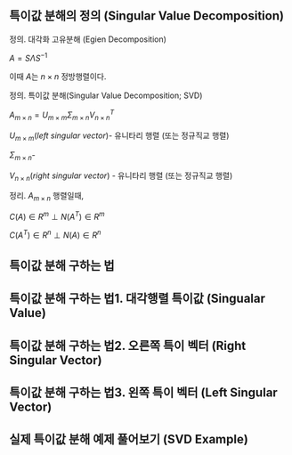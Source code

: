 ## 특이값 분해의 정의 (Singular Value Decomposition)

정의. 대각화 고유분해 (Egien Decomposition)

$A = S\Lambda S^{-1}$

이때 $A$는 $n \times n$ 정방행렬이다.



정의. 특이값 분해(Singular Value Decomposition; SVD)

$A_{m \times n}=U_{m \times m}\Sigma_{m \times n}V^T_{n \times n}$

$U_{m \times m} (left \ singular \ vector)​$ - 유니타리 행렬 (또는 정규직교 행렬)

$\Sigma_{m \times n}​$ - 

$V_{n \times n} (right \ singular \ vector)$ - 유니타리 행렬 (또는 정규직교 행렬)



정리. $A_{m \times n}$ 행렬일때,

$C(A) \in R^m \perp N(A^T) \in R^m$

$C(A^T) \in R^n \perp N(A) \in R^n$





## 특이값 분해 구하는 법

## 특이값 분해 구하는 법1. 대각행렬 특이값 (Singualar Value)

## 특이값 분해 구하는 법2. 오른쪽 특이 벡터 (Right Singular Vector)

## 특이값 분해 구하는 법3. 왼쪽 특이 벡터 (Left Singular Vector)

## 실제 특이값 분해 예제 풀어보기 (SVD Example)





# 